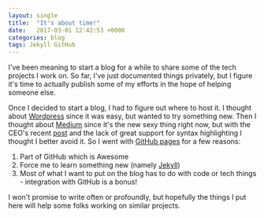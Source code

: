 ```yaml
---
layout: single
title:  "It's about time!"
date:   2017-03-01 12:42:53 +0000
categories: blog
tags: Jekyll GitHub
---
```


I've been meaning to start a blog for a while to share some of the tech projects I work on. So far, I've just documented things privately, but I figure it's time to actually publish some of my efforts in the hope of helping someone else.

Once I decided to start a blog, I had to figure out where to host it. I thought about [Wordpress][wordpress] since it was easy, but wanted to try something new. Then I thought about [Medium][medium] since it's the new sexy thing right now, but with the CEO's recent [post][medium-ceo] and the lack of great support for syntax highlighting I thought I better avoid it. So I went with [GitHub pages][gh-pages] for a few reasons:
1. Part of GitHub which is Awesome
2. Force me to learn something new (namely [Jekyll][jekyll-docs])
3. Most of what I want to put on the blog has to do with code or tech things - integration with GitHub is a bonus!

I won't promise to write often or profoundly, but hopefully the things I put here will help some folks working on similar projects.

[jekyll-docs]: https://jekyllrb.com/docs/home
[wordpress]:   wordpress.com
[medium]: https://medium.com/
[medium-ceo]: https://blog.medium.com/renewing-mediums-focus-98f374a960be#.bck89ye98
[gh-pages]: https://pages.github.com/
